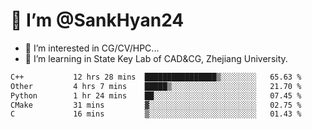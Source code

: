 # 👋 I’m @SankHyan24

- 👀 I’m interested in CG/CV/HPC...
- 🌱 I’m learning in State Key Lab of CAD&CG, Zhejiang University.

<!---
SankHyan24/SankHyan24 is a ✨ special ✨ repository because its `README.md` (this file) appears on your GitHub profile.
You can click the Preview link to take a look at your changes.
--->
<!--START_SECTION:waka-->

```txt
C++           12 hrs 28 mins  ████████████████▒░░░░░░░░   65.63 %
Other         4 hrs 7 mins    █████▒░░░░░░░░░░░░░░░░░░░   21.70 %
Python        1 hr 24 mins    ██░░░░░░░░░░░░░░░░░░░░░░░   07.45 %
CMake         31 mins         ▓░░░░░░░░░░░░░░░░░░░░░░░░   02.75 %
C             16 mins         ▒░░░░░░░░░░░░░░░░░░░░░░░░   01.43 %
```

<!--END_SECTION:waka-->
